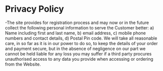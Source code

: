 # Privacy Policy

-The site provides for registration process and may now or in the future collect the following personal information to serve the Customer better: a) Name including first and last name, b) email address, c) mobile phone numbers and contact details, d) Postal Pin code. We will take all reasonable care, in so far as it is in our power to do so, to keep the details of your order and payment secure, but in the absence of negligence on our part we cannot be held liable for any loss you may suffer if a third party procures unauthorised access to any data you provide when accessing or ordering from the Website.
